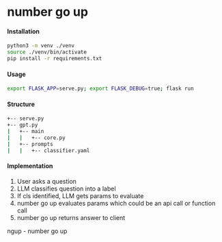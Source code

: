 # number go up 

#### Installation

```bash
python3 -m venv ./venv
source ./venv/bin/activate
pip install -r requirements.txt
```

#### Usage

```bash
export FLASK_APP=serve.py; export FLASK_DEBUG=true; flask run
```

#### Structure 
```bash
+-- serve.py 
+-- gpt.py 
|   +-- main 
|   |   +-- core.py 
|   +-- prompts 
|   |   +-- classifier.yaml 
```

#### Implementation 
1. User asks a question
2. LLM classifies question into a label 
3. If cls identified, LLM gets params to evaluate 
4. number go up evaluates params which could be an api call or function call
5. number go up returns answer to client 

ngup - number go up
